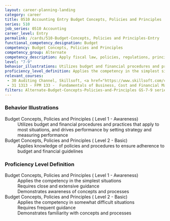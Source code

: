 ```yaml
---
layout: career-planning-landing
category: career
title: 0510 Accounting Entry Budget Concepts, Policies and Principles
series: 510
job_series: 0510 Accounting
career_level: Entry
permalink: /cards/510-Budget-Concepts, Policies and Principles-Entry
functional_competency_designation: Budget
competency: Budget Concepts, Policies and Principles
competency_group: Alternate
competency_description: Apply fiscal law, policies, regulations, principles, standards and procedures to financial management activities
level: "7-9"
behavior_illustrations: Utilizes budget and financial procedures and practices that apply to most situations, and drives performance by setting strategy and measuring performance ? Applies knowledge of policies and procedures to ensure adherence to budget and financial guidelines
proficiency_level_definition: Applies the competency in the simplest situations ? Requires close and extensive guidance ? Demonstrates awareness of concepts and processes ? Applies the competency in somewhat difficult situations ? Requires frequent guidance ? Demonstrates familiarity with concepts and processes
relevant_courses: 
 - 30 Auditing Channel, Skillsoft, <a href="https://www.skillsoft.com/channel/auditing-3e0535b0-2118-11e7-a974-1962c7e6a20b">https://www.skillsoft.com/channel/auditing-3e0535b0-2118-11e7-a974-1962c7e6a20b</a>
 - 31 1313 - FPM 133 -  Fundamentals of Business, Cost and Financial Management, Learning Tree
filters: Alternate-Budget-Concepts-Policies-and-Principles GS-7-9 series-0510
---
```


<div class="desktop:grid-col-6 margin-y-205">
  <div class="border-top-05 bg-white padding-2 shadow-5 height-full members-hover border-1px border-gray-30 border-top-orange radius-lg">
    <h3>Behavior Illustrations</h3>
    <dl class="text-base"><dt>Budget Concepts, Policies and Principles ( Level 1 - Awareness)</dt><dd>Utilizes budget and financial procedures and practices that apply to most situations, and drives performance by setting strategy and measuring performance</dd><dt>Budget Concepts, Policies and Principles ( Level 2 - Basic)</dt><dd>Applies knowledge of policies and procedures to ensure adherence to budget and financial guidelines</dd></dl>
  </div>
</div>
<div class="desktop:grid-col-6 margin-y-205">
  <div class="border-top-05 bg-white padding-2 shadow-5 height-full members-hover border-1px border-gray-30 border-top-orange radius-lg">
    <h3>Proficiency Level Definition</h3>
    <dl class="text-base"><dt>Budget Concepts, Policies and Principles ( Level 1 - Awareness)</dt><dd>Applies the competency in the simplest situations </dd><dd> Requires close and extensive guidance </dd><dd> Demonstrates awareness of concepts and processes</dd><dt>Budget Concepts, Policies and Principles ( Level 2 - Basic)</dt><dd>Applies the competency in somewhat difficult situations </dd><dd> Requires frequent guidance </dd><dd> Demonstrates familiarity with concepts and processes</dd></dl>
  </div>
</div>